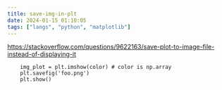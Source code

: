```yaml
---
title: save-img-in-plt
date: 2024-01-15 01:10:05
tags: ["langs", "python", "matplotlib"]
---
```

https://stackoverflow.com/questions/9622163/save-plot-to-image-file-instead-of-displaying-it

```
    img_plot = plt.imshow(color) # color is np.array
    plt.savefig('foo.png')
    plt.show()
```

